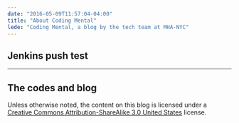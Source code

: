 ```yaml
---
date: "2016-05-09T11:57:04-04:00"
title: "About Coding Mental"
lede: "Coding Mental, a blog by the tech team at MHA-NYC"
---
```


[//]: <> (TODO: Add short overview)
Jenkins push test
---------

[//]: <> (TODO: Add additional about) 

---------

## The codes and blog

[//]: <> (TODO: Add information about code/blog here)

Unless otherwise noted, the content on this blog is licensed under a [Creative Commons Attribution-ShareAlike 3.0 United States](http://creativecommons.org/licenses/by-sa/3.0/us/) license.
